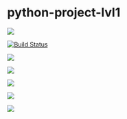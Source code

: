 # python-project-lvl1
<a href="https://codeclimate.com/github/AleksTimc/python-project-lvl1/maintainability"><img src="https://api.codeclimate.com/v1/badges/7af93693096fbe3e42c3/maintainability" /></a>

[![Build Status](https://travis-ci.com/AleksTimc/python-project-lvl1.svg?branch=master)](https://travis-ci.com/AleksTimc/python-project-lvl1)


<a href="https://asciinema.org/a/I21GmioE7Dl7PRbAOXMe6DxzR" target="_blank"><img src="https://asciinema.org/a/I21GmioE7Dl7PRbAOXMe6DxzR.svg" /></a>

<a href="https://asciinema.org/a/5LeCpmqz6CFaERjoF61K3mhHH" target="_blank"><img src="https://asciinema.org/a/5LeCpmqz6CFaERjoF61K3mhHH.svg" /></a>

<a href="https://asciinema.org/a/dJX84rIzuOUWyY7Z9fNIyn47t" target="_blank"><img src="https://asciinema.org/a/dJX84rIzuOUWyY7Z9fNIyn47t.svg" /></a>

<a href="https://asciinema.org/a/vBQl3Y3fb2VYxaC75d1b68OW4" target="_blank"><img src="https://asciinema.org/a/vBQl3Y3fb2VYxaC75d1b68OW4.svg" /></a>

<a href="https://asciinema.org/a/X0wUD1VEuuf3NelcKNTbOXFur" target="_blank"><img src="https://asciinema.org/a/X0wUD1VEuuf3NelcKNTbOXFur.svg" /></a>
